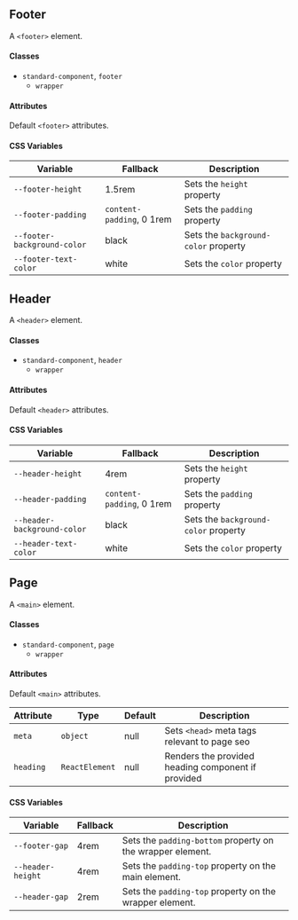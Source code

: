 ## Footer

A `<footer>` element.

#### Classes

-   `standard-component`, `footer`
    -   `wrapper`

#### Attributes

Default `<footer>` attributes.

#### CSS Variables

| Variable                    | Fallback                  | Description                          |
| --------------------------- | ------------------------- | ------------------------------------ |
| `--footer-height`           | 1.5rem                    | Sets the `height` property           |
| `--footer-padding`          | `content-padding`, 0 1rem | Sets the `padding` property          |
| `--footer-background-color` | black                     | Sets the `background-color` property |
| `--footer-text-color`       | white                     | Sets the `color` property            |

## Header

A `<header>` element.

#### Classes

-   `standard-component`, `header`
    -   `wrapper`

#### Attributes

Default `<header>` attributes.

#### CSS Variables

| Variable                    | Fallback                  | Description                          |
| --------------------------- | ------------------------- | ------------------------------------ |
| `--header-height`           | 4rem                      | Sets the `height` property           |
| `--header-padding`          | `content-padding`, 0 1rem | Sets the `padding` property          |
| `--header-background-color` | black                     | Sets the `background-color` property |
| `--header-text-color`       | white                     | Sets the `color` property            |

## Page

A `<main>` element.

#### Classes

-   `standard-component`, `page`
    -   `wrapper`

#### Attributes

Default `<main>` attributes.

| Attribute | Type           | Default | Description                                        |
| --------- | -------------- | ------- | -------------------------------------------------- |
| `meta`    | `object`       | null    | Sets `<head>` meta tags relevant to page seo       |
| `heading` | `ReactElement` | null    | Renders the provided heading component if provided |

#### CSS Variables

| Variable          | Fallback | Description                                                |
| ----------------- | -------- | ---------------------------------------------------------- |
| `--footer-gap`    | 4rem     | Sets the `padding-bottom` property on the wrapper element. |
| `--header-height` | 4rem     | Sets the `padding-top` property on the main element.       |
| `--header-gap`    | 2rem     | Sets the `padding-top` property on the wrapper element.    |
